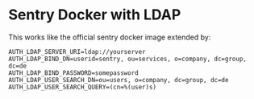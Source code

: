 # Sentry Docker with LDAP

This works like the official sentry docker image extended by:

    AUTH_LDAP_SERVER_URI=ldap://yourserver
    AUTH_LDAP_BIND_DN=userid=sentry, ou=services, o=company, dc=group, dc=de 
    AUTH_LDAP_BIND_PASSWORD=somepassword
    AUTH_LDAP_USER_SEARCH_DN=ou=users, o=company, dc=group, dc=de
    AUTH_LDAP_USER_SEARCH_QUERY=(cn=%(user)s)